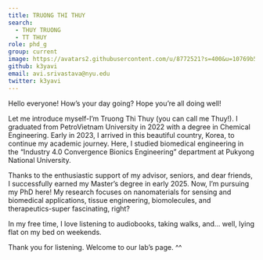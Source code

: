 ```yaml
---
title: TRUONG THI THUY
search:
  - THUY TRUONG
  - TT THUY
role: phd_g
group: current
image: https://avatars2.githubusercontent.com/u/8772521?s=400&u=10769b500535dd2607270d619d69738a39bb63ba&v=4
github: k3yavi
email: avi.srivastava@nyu.edu
twitter: k3yavi
---
```


Hello everyone! How’s your day going? Hope you’re all doing well!

Let me introduce myself-I’m Truong Thi Thuy (you can call me Thuy!). I graduated from PetroVietnam University in 2022 with a degree in Chemical Engineering. Early in 2023, I arrived in this beautiful country, Korea, to continue my academic journey. Here, I studied biomedical engineering in the “Industry 4.0 Convergence Bionics Engineering” department at Pukyong National University.

Thanks to the enthusiastic support of my advisor, seniors, and dear friends, I successfully earned my Master’s degree in early 2025. Now, I’m pursuing my PhD here! My research focuses on nanomaterials for sensing and biomedical applications, tissue engineering, biomolecules, and therapeutics-super fascinating, right?

In my free time, I love listening to audiobooks, taking walks, and… well, lying flat on my bed on weekends.

Thank you for listening. Welcome to our lab’s page. ^^
